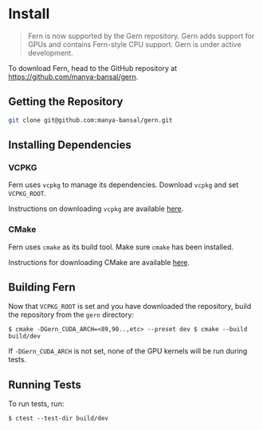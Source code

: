# Install

> Fern is now supported by the Gern repository. Gern adds support for GPUs and
> contains Fern-style CPU support. Gern is under active development.

To download Fern, head to the GitHub repository at
https://github.com/manya-bansal/gern.

## Getting the Repository

```bash
git clone git@github.com:manya-bansal/gern.git
```

## Installing Dependencies

### VCPKG

Fern uses `vcpkg` to manage its dependencies. Download `vcpkg` and set
`VCPKG_ROOT`.

Instructions on downloading `vcpkg` are available
[here](https://learn.microsoft.com/en-us/vcpkg/get_started/get-started?pivots=shell-powershell#1---set-up-vcpkg).

### CMake

Fern uses `cmake` as its build tool. Make sure `cmake` has been installed.

Instructions for downloading CMake are available
[here](https://cmake.org/download/).

## Building Fern

Now that `VCPKG_ROOT` is set and you have downloaded the repository, build the
repository from the `gern` directory:

`
$ cmake -DGern_CUDA_ARCH=<89,90..,etc> --preset dev
$ cmake --build build/dev
`

If `-DGern_CUDA_ARCH` is not set, none of the GPU kernels will be run during tests.

## Running Tests

To run tests, run:

` $ ctest --test-dir build/dev `



